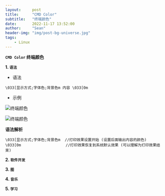 ```yaml
---
layout:     post
title:      "CMD Color"
subtitle:   "终端颜色"
date:       2022-11-17 13:52:00
author:     "Sean"
header-img: "img/post-bg-universe.jpg"
tags:
    - Linux
---
```


**`CMD Color` 终端颜色**

**1. `语法`**

- 语法

```
\033[显示方式;字体色;背景色m 内容 \033[0m
```

- 示例

![](/blog/img/in-post/post-cmdcolor/post-cmdcolor-fontcolor.png "终端颜色")

![](/blog/img/in-post/post-cmdcolor/post-cmdcolor-fontcolor-show.png "终端颜色")

**语法解析**

```
\033[显示方式;字体色;背景色m  //打印效果设置开始 (设置后面输出内容的颜色)
\033[0m                    //打印效果恢复到系统默认效果 (可以理解为打印效果结束)
```

**2. `软件开发`**



**3. `图`**

 

**4. `音乐`**

 

**5. `学习`**







